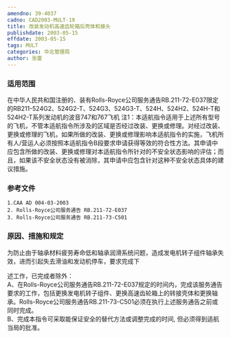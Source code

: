 ```yaml
---
amendno: 39-4037  
cadno: CAD2003-MULT-19  
title: 改装发动机高速齿轮箱后壳体和接头  
publishdate: 2003-05-15  
effdate: 2003-05-15  
tags: MULT  
categories: 华北管理局  
author: 张雷  
---
```

  
### 适用范围  
在中华人民共和国注册的、装有Rolls-Royce公司服务通告RB.211-72-E037限定的RB211-524G2、524G2-T、524G3、524G3-T、524H、524H2、524H-T和524H2-T系列发动机的波音747和767飞机
注1：本适航指令适用于上述所有型号的飞机，不管本适航指令所涉及的区域是否经过改装、更换或修理。对经过改装、更换或修理的飞机，如果所做的改装、更换或修理影响本适航指令的实施，飞机所有人/营运人必须按照本适航指令B段要求申请获得等效的符合性方法。其申请中应包含所做的改装、更换或修理对本适航指令所针对的不安全状态影响的评估；而且，如果该不安全状态没有被消除，其申请中应包含针对这种不安全状态具体的建议措施。  
  
<!--more-->  
### 参考文件  
    1.CAA AD 004-03-2003  
    2. Rolls-Royce公司服务通告 RB.211-72-E037  
    3. Rolls-Royce公司服务通告 RB.211-73-C501      
  
### 原因、措施和规定  
为防止由于轴承材料疲劳寿命低和轴承润滑系统问题，造成发电机转子组件轴承失效，进而引起失去滑油和发动机停车，要求完成下  
      
述工作，已完成者除外：  
A、在Rolls-Royce公司服务通告RB.211-72-E037规定的时间内，完成该服务通告要求的工作，包括更换发电机转子组件、更换高速齿轮箱上的转接壳体和更换轴承。Rolls-Royce公司服务通告RB.211-73-C501必须在执行上述服务通告之前或同时完成。  
    B、完成本指令可采取能保证安全的替代方法或调整完成的时间, 但必须得到适航当局的批准。  
